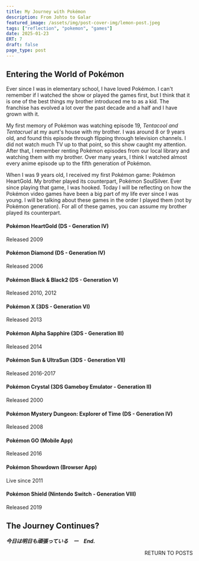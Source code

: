 ```yaml
---
title: My Journey with Pokémon
description: From Johto to Galar
featured_image: /assets/img/post-cover-img/lemon-post.jpeg
tags: ["reflection", "pokemon", "games"]
date: 2025-01-23
ERT: 7
draft: false
page_type: post
---
```


## Entering the World of Pokémon
Ever since I was in elementary school, I have loved Pokémon. I can't remember if I watched the show or played the games first, but I think that it is one of the best things my brother introduced me to as a kid. The franchise has evolved a lot over the past decade and a half and I have grown with it. 

My first memory of Pokémon was watching episode 19, *Tentacool and Tentacruel* at my aunt's house with my brother. I was around 8 or 9 years old, and found this episode through flipping through television channels. I did not watch much TV up to that point, so this show caught my attention. After that, I remember renting Pokémon episodes from our local library and watching them with my brother. Over many years, I think I watched almost every anime episode up to the fifth generation of Pokémon.

When I was 9 years old, I received my first Pokémon game: Pokémon HeartGold. My brother played its counterpart, Pokémon SoulSilver. Ever since playing that game, I was hooked. Today I will be reflecting on how the Pokémon video games have been a big part of my life ever since I was young. I will be talking about these games in the order I played them (not by Pokémon generation). For all of these games, you can assume my brother played its counterpart.

#### Pokémon HeartGold (DS - Generation IV)
Released 2009

#### Pokémon Diamond (DS - Generation IV)
Released 2006

#### Pokémon Black & Black2 (DS - Generation V)
Released 2010, 2012

#### Pokémon X (3DS - Generation VI)
Released 2013

#### Pokémon Alpha Sapphire (3DS - Generation III)
Released 2014

#### Pokémon Sun & UltraSun (3DS - Generation VII)
Released 2016-2017

#### Pokémon Crystal (3DS Gameboy Emulator - Generation II)
Released 2000

#### Pokémon Mystery Dungeon: Explorer of Time (DS - Generation IV)
Released 2008

#### Pokémon GO (Mobile App)
Released 2016

#### Pokémon Showdown (Browser App)
Live since 2011

#### Pokémon Shield (Nintendo Switch - Generation VIII)
Released 2019

## The Journey Continues?


**_今日は明日も頑張っている　ー　End._**

<a href="/all-posts.html" class="btn btn-primary" style="float: right; margin-bottom: 20px; text-decoration: none;">RETURN TO POSTS</a>
